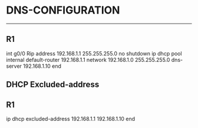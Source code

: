 # DNS-CONFIGURATION
-------------------
R1
---
int g0/0
Rip address 192.168.1.1 255.255.255.0
no shutdown 
ip dhcp pool internal
default-router 192.168.1.1
network 192.168.1.0 255.255.255.0
dns-server 192.168.1.10
end

DHCP Excluded-address
----------------------
R1
----
ip dhcp excluded-address 192.168.1.1 192.168.1.10
end
